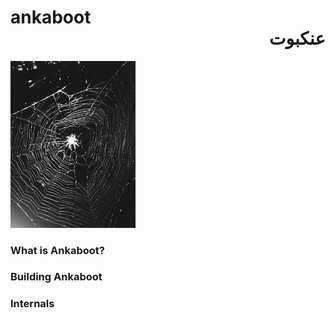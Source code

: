 # ankaboot <div dir="rtl">عنكبوت</div>
<img src="https://raw.githubusercontent.com/arjology/ankaboot/master/docs/figures/ankaboot.jpg" alt="logo" width="200"/>

### What is Ankaboot?

### Building Ankaboot

### Internals

### 
